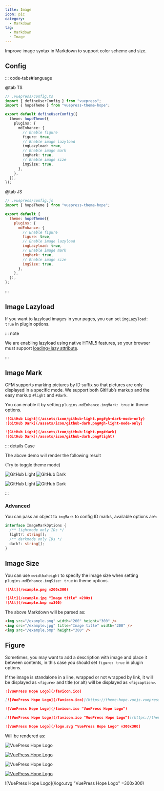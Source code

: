 ```yaml
---
title: Image
icon: pic
category:
  - Markdown
tag:
  - Markdown
  - Image
---
```


Improve image syntax in Markdown to support color scheme and size.

<!-- more -->

## Config

::: code-tabs#language

@tab TS

```ts {9-16}
// .vuepress/config.ts
import { defineUserConfig } from "vuepress";
import { hopeTheme } from "vuepress-theme-hope";

export default defineUserConfig({
  theme: hopeTheme({
    plugins: {
      mdEnhance: {
        // Enable figure
        figure: true,
        // Enable image lazyload
        imgLazyload: true,
        // Enable image mark
        imgMark: true,
        // Enable image size
        imgSize: true,
      },
    },
  }),
});
```

@tab JS

```js {9-16}
// .vuepress/config.js
import { hopeTheme } from "vuepress-theme-hope";

export default {
  theme: hopeTheme({
    plugins: {
      mdEnhance: {
        // Enable figure
        figure: true,
        // Enable image lazyload
        imgLazyload: true,
        // Enable image mark
        imgMark: true,
        // Enable image size
        imgSize: true,
      },
    },
  }),
};
```

:::

## Image Lazyload

If you want to lazyload images in your pages, you can set `imgLazyload: true` in plugin options.

::: note

We are enabling lazyload using native HTML5 features, so your browser must support [loading=lazy attribute](https://caniuse.com/loading-lazy-attr).

:::

## Image Mark

GFM supports marking pictures by ID suffix so that pictures are only displayed in a specific mode. We support both GitHub’s markup and the easy markup `#light` and `#dark`.

You can enable it by setting `plugins.mdEnhance.imgMark: true` in theme options.

```md
![GitHub Light](/assets/icon/github-light.png#gh-dark-mode-only)
![GitHub Dark](/assets/icon/github-dark.png#gh-light-mode-only)

![GitHub Light](/assets/icon/github-light.png#dark)
![GitHub Dark](/assets/icon/github-dark.png#light)
```

::: details Case

The above demo will render the following result

<AppearanceSwitch /> (Try to toggle theme mode)

![GitHub Light](/assets/icon/github-light.png#gh-dark-mode-only)
![GitHub Dark](/assets/icon/github-dark.png#gh-light-mode-only)

![GitHub Light](/assets/icon/github-light.png#dark)
![GitHub Dark](/assets/icon/github-dark.png#light)

:::

### Advanced

You can pass an object to `imgMark` to config ID marks, available options are:

```ts
interface ImageMarkOptions {
  /** lightmode only IDs */
  light?: string[];
  /** darkmode only IDs */
  dark?: string[];
}
```

## Image Size

You can use `=widthxheight` to specify the image size when setting `plugins.mdEnhance.imgSize: true` in theme options.

```md
![Alt](/example.png =200x300)

![Alt](/example.jpg "Image title" =200x)
![Alt](/example.bmp =x300)
```

The above Markdown will be parsed as:

```html
<img src="/example.png" width="200" height="300" />
<img src="/example.jpg" title="Image title" width="200" />
<img src="/example.bmp" height="300" />
```

## Figure

Sometimes, you may want to add a description with image and place it between contents, in this case you should set `figure: true` in plugin options.

If the image is standalone in a line, wrapped or not wrapped by link, it will be displayed as `<figure>` and title (or alt) will be displayed as `<figcaption>`.

```md
![VuePress Hope Logo](/favicon.ico)

[![VuePress Hope Logo](/favicon.ico)](https://theme-hope.vuejs.vuepress/)

![VuePress Hope Logo](/favicon.ico "VuePress Hope Logo")

[![VuePress Hope Logo](/favicon.ico "VuePress Hope Logo")](https://theme-hope.vuejs.vuepress/)

![VuePress Hope Logo](/logo.svg "VuePress Hope Logo" =300x300)
```

Will be rendered as:

![VuePress Hope Logo](/favicon.ico)

[![VuePress Hope Logo](/favicon.ico)](https://theme-hope.vuejs.vuepress/)

![VuePress Hope Logo](/favicon.ico "VuePress Hope Logo")

[![VuePress Hope Logo](/favicon.ico "VuePress Hope Logo")](https://theme-hope.vuejs.vuepress/)

![VuePress Hope Logo](/logo.svg "VuePress Hope Logo" =300x300)

<script setup lang="ts">
import AppearanceSwitch from "@theme-hope/modules/outlook/components/AppearanceSwitch"
</script>

